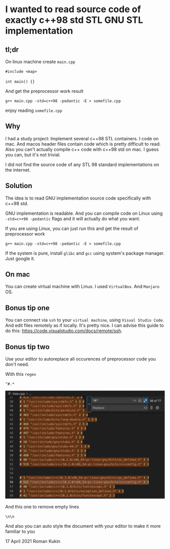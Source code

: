 # I wanted to read source code of exactly c++98 std STL GNU STL implementation

## tl;dr
On linux machine create `main.cpp`  
```
#include <map>

int main() {}
```

And get the preprocessor work result  
```
g++ main.cpp -std=c++98 -pedantic -E > somefile.cpp
```

enjoy reading `somefile.cpp`

## Why
I had a study project: Implement several c++98 STL containers.
I code on mac. And macos header files contain code which is pretty difficult to read. Also you can't actually compile c++ code with c++98 std on mac. I guess you can, but it's not trivial.

I did not find the source code of any STL 98 standard implementations on the internet.

## Solution
The idea is to read GNU implementation source code specifically with c++98 std.

GNU implementation is readable. And you can compile code on Linux using `-std=c++98 -pedantic` flags and it will actually do what you want.

If you are using Linux, you can just run this and get the result of preprocessor work
```
g++ main.cpp -std=c++98 -pedantic -E > somefile.cpp
```

If the system is pure, install `glibc` and `gcc` using system's package manager. Just google it.

## On mac
You can create virtual machine with Linux. I used `VirtualBox`. And `Manjaro` OS.

## Bonus tip one
You can connect via `ssh` to your `virtual machine`, using `Visual Studio Code`. And edit files remotely as if locally. It's pretty nice. I can advise this guide to do this: https://code.visualstudio.com/docs/remote/ssh.

## Bonus tip two
Use your editor to autoreplace all occurences of preprocessor code you don't need.

With this `regex`
```
^#.*
```

<img src="img/autoreplace_regex_cpp_preprocessor_code.png" alt="autoreplace regex c++ preprocessor code">

And this one to remove empty lines
```
\n\n
```

And also you can auto style the document with your editor to make it more familiar to you  

17 April 2021
Roman Kukin
